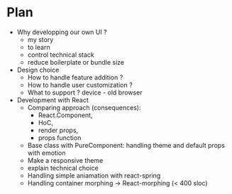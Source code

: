 # Plan
- Why developping our own UI ?
  - my story
  - to learn
  - control technical stack
  - reduce boilerplate or bundle size
- Design choice
  - How to handle feature addition ?
  - How to handle user customization ?
  - What to support ? device - old browser
- Development with React
  - Comparing approach (consequences):
    - React.Component,
    - HoC,
    - render props,
    - props function
  - Base class with PureComponent: handling theme and default props with emotion
  - Make a responsive theme
  - explain technical choice
  - Handling simple aniamation with react-spring
  - Handling container morphing -> React-morphing (< 400 sloc)
